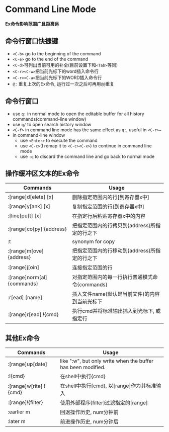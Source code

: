 # Command Line Mode

**Ex命令影响范围广且距离远**

## 命令行窗口快捷键
* `<C-b>` go to the beginning of the command
* `<C-e>` go to the end of the command
* `<C-d>`可列出当前可用的补全(目前设置下和`<Tab>`等同)
* `<C-r><C-w>`把当前光标下的word插入命令行
* `<C-r><C-a>`把当前光标下的WORD插入命令行
* `@:` 重复上次的Ex命令, 运行过一次之后可再用`@@`重复

## 命令行窗口
* use `q:` in normal mode to open the editable buffer for all history commands(command-line window)
* use `q/` to open search history window
* `<C-f>` in command line mode has the same effect as `q:`, useful in `<C-r>=`
* in command-line window
    - use `<Enter>` to execute the command
    - use `<C-c>`(I remap it to `<C-c><C-x>`) to continue in command line mode
    - use `:q` to discard the command line and go back to normal mode

## 操作缓冲区文本的Ex命令
| Commands                    | Usage                                          |
|-----------------------------|------------------------------------------------|
| :[range]d[elete] [x]        | 删除指定范围内的行[到寄存器x中]                |
| :[range]y[ank] [x]          | 复制指定范围的行[到寄存器x中]                  |
| :[line]pu[t] [x]            | 在指定行后粘贴寄存器x中的内容                  |
| :[range]co[py] {address}    | 把指定范围内的行拷贝到{address}所指定的行之下  |
| :t                          | synonym for copy                               |
| :[range]m[ove] {address}    | 把指定范围内的行移动到{address}所指定的行之下  |
| :[range]j[oin]              | 连接指定范围的行                               |
| :[range]norm[al] {commands} | 对指定范围内的每一行执行普通模式命令{commands} |
| :r[ead] [name]              | 插入文件name(默认是当前文件)的内容到当前光标下 |
| :[range]r[ead] !{cmd}       | 执行cmd并将标准输出插入到光标下, 或指定行      |

## 其他Ex命令
| Commands               | Usage                                                        |
|------------------------|--------------------------------------------------------------|
| :[range]up[date]       | like ":w", but only write when the buffer has been modified. |
| :!{cmd}                | 在shell中执行{cmd}                                           |
| :[range]w[rite] !{cmd} | 在shell中执行{cmd}, 以[range]作为其标准输入                  |
| :[range]!{filter}      | 使用外部程序{filter}过滤指定的[range]                        |
| :earlier <num>m        | 回退操作历史, num分钟前                                      |
| :later <num>m          | 前进操作历史, num分钟后                                      |

